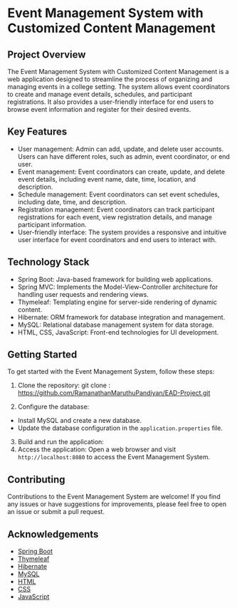 # Event Management System with Customized Content Management

## Project Overview
The Event Management System with Customized Content Management is a web application designed to streamline the process of organizing and managing events in a college setting. The system allows event coordinators to create and manage event details, schedules, and participant registrations. It also provides a user-friendly interface for end users to browse event information and register for their desired events.

## Key Features
- User management: Admin can add, update, and delete user accounts. Users can have different roles, such as admin, event coordinator, or end user.
- Event management: Event coordinators can create, update, and delete event details, including event name, date, time, location, and description.
- Schedule management: Event coordinators can set event schedules, including date, time, and description.
- Registration management: Event coordinators can track participant registrations for each event, view registration details, and manage participant information.
- User-friendly interface: The system provides a responsive and intuitive user interface for event coordinators and end users to interact with.

## Technology Stack
- Spring Boot: Java-based framework for building web applications.
- Spring MVC: Implements the Model-View-Controller architecture for handling user requests and rendering views.
- Thymeleaf: Templating engine for server-side rendering of dynamic content.
- Hibernate: ORM framework for database integration and management.
- MySQL: Relational database management system for data storage.
- HTML, CSS, JavaScript: Front-end technologies for UI development.

## Getting Started
To get started with the Event Management System, follow these steps:

1. Clone the repository:
git clone : https://github.com/RamanathanMaruthuPandiyan/EAD-Project.git

2. Configure the database:
- Install MySQL and create a new database.
- Update the database configuration in the `application.properties` file.

3. Build and run the application:
4. Access the application:
Open a web browser and visit `http://localhost:8080` to access the Event Management System.

## Contributing
Contributions to the Event Management System are welcome! If you find any issues or have suggestions for improvements, please feel free to open an issue or submit a pull request.

## Acknowledgements
- [Spring Boot](https://spring.io/projects/spring-boot)
- [Thymeleaf](https://www.thymeleaf.org/)
- [Hibernate](https://hibernate.org/)
- [MySQL](https://www.mysql.com/)
- [HTML](https://developer.mozilla.org/en-US/docs/Web/HTML)
- [CSS](https://developer.mozilla.org/en-US/docs/Web/CSS)
- [JavaScript](https://developer.mozilla.org/en-US/docs/Web/JavaScript)
